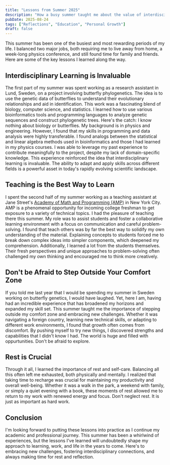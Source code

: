 ```yaml
---
title: "Lessons from Summer 2025"
description: "How a busy summer taught me about the value of interdisciplinary learning, time management, and the importance of rest."
pubDate: 2025-08-24
tags: ["Reflections", "Education", "Personal Growth"]
draft: false
---
```


This summer has been one of the busiest and most rewarding periods of my life. I balanced two major jobs, both requiring me to live away from home, a week-long physics conference, and still found time for family and friends. Here are some of the key lessons I learned along the way.

## Interdisciplinary Learning is Invaluable

The first part of my summer was spent working as a research assistant in Lund, Sweden, on a project involving butterfly phylogenetics. The idea is to use the genetic data of butterflies to understand their evolutionary relationships and aid in identification. This work was a fascinating blend of biology, computer science, and statistics. I learned how to use various bioinformatics tools and programming languages to analyze genetic sequences and construct phylogenetic trees. Here's the catch: I know nothing about biology or butterflies. My background is in physics and engineering. However, I found that my skills in programming and data analysis were highly transferable. I found analogs between the statistical and linear algebra methods used in bioinformatics and those I had learned in my physics courses. I was able to leverage my past experience to contribute meaningfully to the project, despite my lack of domain-specific knowledge. This experience reinforced the idea that interdisciplinary learning is invaluable. The ability to adapt and apply skills across different fields is a powerful asset in today's rapidly evolving scientific landscape. 

## Teaching is the Best Way to Learn

I spent the second half of my summer working as a teaching assistant at Jane Street's [Academy of Math and Programming (AMP)](https://www.janestreet.com/join-jane-street/programs-and-events/amp/) in New York City. AMP is a phenomenal opportunity for incoming college freshman to get exposure to a variety of technical topics. I had the pleasure of teaching there this summer. My role was to assist students and foster a collaborative learning environment with a focus on communication and careful problem-solving. I found that teach others was by far the best way to solidify my own understanding of the material. Explaining concepts to students forced me to break down complex ideas into simpler components, which deepened my comprehension. Additionally, I learned a lot from the students themselves. Their fresh perspectives and unique approaches to problem-solving often challenged my own thinking and encouraged me to think more creatively. 

## Don't be Afraid to Step Outside Your Comfort Zone

If you told me last year that I would be spending my summer in Sweden working on butterfly genetics, I would have laughed. Yet, here I am, having had an incredible experience that has broadened my horizons and expanded my skill set. This summer taught me the importance of stepping outside my comfort zone and embracing new challenges. Whether it was navigating a foreign country, learning new technical skills, or adapting to different work environments, I found that growth often comes from discomfort. By pushing myself to try new things, I discovered strengths and capabilities that I didn't know I had. The world is huge and filled with oppurtunities. Don't be afraid to explore. 

## Rest is Crucial

Through it all, I learned the importance of rest and self-care. Balancing all this often left me exhausted, both physically and mentally. I realized that taking time to recharge was crucial for maintaining my productivity and overall well-being. Whether it was a walk in the park, a weekend with family, or simply a quiet evening with a book, these moments of rest allowed me to return to my work with renewed energy and focus. Don't neglect rest. It is just as important as hard work.

## Conclusion

I'm looking forward to putting these lessons into practice as I continue my academic and professional journey. This summer has been a whirlwind of experiences, but the lessons I've learned will undoubtedly shape my approach to learning, work, and life in the years to come. Here's to embracing new challenges, fostering interdisciplinary connections, and always making time for rest and reflection.
